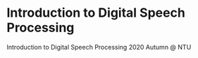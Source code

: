 # Introduction to Digital Speech Processing
Introduction to Digital Speech Processing 2020 Autumn @ NTU
